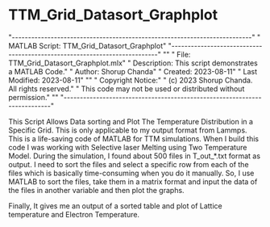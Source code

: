 # TTM_Grid_Datasort_Graphplot

 "--------------------------------------------------------------------------"
    " MATLAB Script: TTM_Grid_Datasort_Graphplot"
    "--------------------------------------------------------------------------"
    ""
    " File: TTM_Grid_Datasort_Graphplot.mlx" 
    " Description: This script demonstrates a MATLAB Code."
    " Author: Shorup Chanda"
    " Created: 2023-08-11"
    " Last Modified: 2023-08-11"
    ""
    " Copyright Notice:"
    " (c) 2023 Shorup Chanda. All rights reserved."
    " This code may not be used or distributed without permission."
    ""
    "--------------------------------------------------------------------------"

This Script Allows Data sorting and Plot The Temperature Distribution in a Specific Grid. This is only applicable to my output format from Lammps.
This is a life-saving code of MATLAB for TTM simulations.
When I build this code I was working with Selective laser Melting using Two Temperature Model.
During the simulation, I found about 500 files in T_out_*.txt format as output. 
I need to sort the files and select a specific row from each of the files which is basically time-consuming when you do it manually.
So, I use MATLAB to sort the files, take them in a matrix format and input the data of the files in another variable and then plot the graphs.

Finally, It gives me an output of a sorted table and plot of Lattice temperature and Electron Temperature. 
